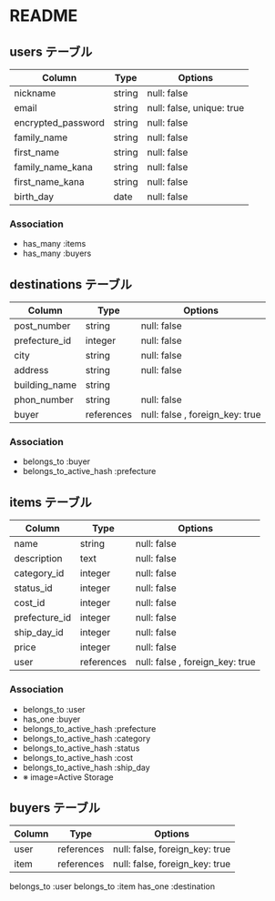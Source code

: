 # README

## users テーブル

|Column            |Type    |Options   |
|------------------|--------|----------|
|nickname          | string | null: false |
|email             | string | null: false, unique: true |
|encrypted_password| string | null: false |
|family_name       | string | null: false |
|first_name        | string | null: false |
|family_name_kana  | string | null: false |
|first_name_kana   | string | null: false |
|birth_day         | date   | null: false |

### Association

- has_many :items 
- has_many :buyers

## destinations テーブル

|Column          |Type     |Options            |
|----------------|---------|-------------------|
|post_number     | string  |  null: false      |
|prefecture_id   | integer |  null: false      |
|city            | string  |  null: false      |
|address         | string  |  null: false      |
|building_name   | string  |                   | 
|phon_number     | string  |  null: false      |
|buyer           | references |  null: false , foreign_key: true | 

### Association

- belongs_to  :buyer
- belongs_to_active_hash :prefecture


## items テーブル

|Column        |Type     |Options            |
|--------------|---------|-------------------|
|name          | string   |  null: false           | 
|description   | text     |  null: false           |
|category_id   | integer  |  null: false           |
|status_id     | integer  |  null: false           |
|cost_id       | integer  |  null: false           |
|prefecture_id | integer  |  null: false           |
|ship_day_id   | integer  |  null: false           |
|price         | integer  |  null: false           |
|user          | references |  null: false , foreign_key: true |

### Association

- belongs_to :user 
- has_one :buyer
- belongs_to_active_hash :prefecture
- belongs_to_active_hash :category
- belongs_to_active_hash :status
- belongs_to_active_hash :cost
- belongs_to_active_hash :ship_day
- ※ image=Active Storage

## buyers テーブル

|Column|Type|Options|
|------|----|-------|
|user  | references | null: false, foreign_key: true |
|item  | references | null: false, foreign_key: true |

belongs_to :user
belongs_to :item
has_one :destination